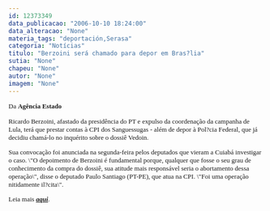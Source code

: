 ```yaml
---
id: 12373349
data_publicacao: "2006-10-10 18:24:00"
data_alteracao: "None"
materia_tags: "deportación,Serasa"
categoria: "Notícias"
titulo: "Berzoini será chamado para depor em Bras?lia"
sutia: "None"
chapeu: "None"
autor: "None"
imagem: "None"
---
```

<p><P><FONT face=Verdana size=2>Da <STRONG>Agência Estado</STRONG></P></p>
<p><P>Ricardo Berzoini, afastado da presidência do PT e expulso da coordenação da campanha de Lula, terá que prestar contas à CPI dos Sanguessugas - além de depor à Pol?cia Federal, que já decidiu chamá-lo no inquérito sobre o dossiê Vedoin. </P></p>
<p><P>Sua convocação foi anunciada na segunda-feira pelos deputados que vieram a Cuiabá investigar o caso. \"O depoimento de Berzoini é fundamental porque, qualquer que fosse o seu grau de conhecimento da compra do dossiê, sua atitude mais responsável seria o abortamento dessa operação\", disse o deputado Paulo Santiago (PT-PE), que atua na CPI. \"Foi uma operação nitidamente il?cita\".</P></p>
<p><P>Leia mais <A href=\"https://www.estadao.com.br/ultimas/nacional/eleicoes2006/noticias/2006/out/10/238.htm\" target=_blank><EM><STRONG>aqui</STRONG></EM></A>. </P></FONT> </p>
